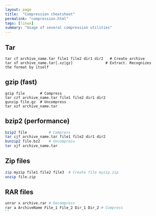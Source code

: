 ```yaml
---
layout: page
title:  "Compression cheatsheet"
permalink: "compression.html"
tags: [linux]
summary: "Usage of several compression utilities"
---
```


## Tar
```
tar cf archive_name.tar file1 file2 dir1 dir2   # Create archive
tar xf archive_name.tar[.xz|gz]               # Extract. Recognizes the format by itself
```


## gzip (fast)
```
gzip file       # Compress
tar czf archive_name.tar file1 file2 dir1 dir2
gunzip file.gz  # Uncompress
tar xzf archive_name.tar
```


## bzip2 (performance)
```bash
bzip2 file          # Compress
tar cjf archive_name.tar file1 file2 dir1 dir2
bunzip2 file.bz2    # Uncompress
tar xjf archive_name.tar
```


## Zip files
```bash
zip myzip file1 file2 file3  # Create file myzip.zip
unzip file.zip
```

## RAR files
```bash
unrar x archive.rar # Decompress
rar a ArchiveName File_1 File_2 Dir_1 Dir_2 # Compress
``

